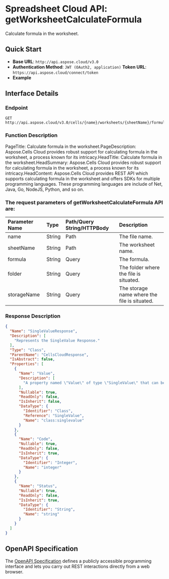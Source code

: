 # **Spreadsheet Cloud API: getWorksheetCalculateFormula**

Calculate formula in the worksheet. 


## **Quick Start**

- **Base URL**: `http://api.aspose.cloud/v3.0`
- **Authentication Method**: `JWT (OAuth2, application)`  **Token URL**: `https://api.aspose.cloud/connect/token`
- **Example** 

## **Interface Details**

### **Endpoint** 

```
GET http://api.aspose.cloud/v3.0/cells/{name}/worksheets/{sheetName}/formulaResult
```
### **Function Description**
PageTitle: Calculate formula in the worksheet.PageDescription: Aspose.Cells Cloud provides robust support for calculating formula in the worksheet, a process known for its intricacy.HeadTitle: Calculate formula in the worksheet.HeadSummary: Aspose.Cells Cloud provides robust support for calculating formula in the worksheet, a process known for its intricacy.HeadContent: Aspose.Cells Cloud provides REST API which supports calculating formula in the worksheet and offers SDKs for multiple programming languages. These programming languages are include of Net, Java, Go, NodeJS, Python, and so on.

### The request parameters of **getWorksheetCalculateFormula** API are: 

| Parameter Name | Type | Path/Query String/HTTPBody | Description | 
| :- | :- | :- |:- | 
|name|String|Path|The file name.|
|sheetName|String|Path|The worksheet name.|
|formula|String|Query|The formula.|
|folder|String|Query|The folder where the file is situated.|
|storageName|String|Query|The storage name where the file is situated.|

### **Response Description**
```json
{
  "Name": "SingleValueResponse",
  "Description": [
    "Represents the SingleValue Response."
  ],
  "Type": "Class",
  "ParentName": "CellsCloudResponse",
  "IsAbstract": false,
  "Properties": [
    {
      "Name": "Value",
      "Description": [
        "A property named \"Value\" of type \"SingleValue\" that can be accessed and modified is declared in the class."
      ],
      "Nullable": true,
      "ReadOnly": false,
      "IsInherit": false,
      "DataType": {
        "Identifier": "Class",
        "Reference": "SingleValue",
        "Name": "class:singlevalue"
      }
    },
    {
      "Name": "Code",
      "Nullable": true,
      "ReadOnly": false,
      "IsInherit": true,
      "DataType": {
        "Identifier": "Integer",
        "Name": "integer"
      }
    },
    {
      "Name": "Status",
      "Nullable": true,
      "ReadOnly": false,
      "IsInherit": true,
      "DataType": {
        "Identifier": "String",
        "Name": "string"
      }
    }
  ]
}
```


## OpenAPI Specification

The [OpenAPI Specification](https://reference.aspose.cloud/cells/#/WorksheetsController/GetWorksheetCalculateFormula) defines a publicly accessible programming interface and lets you carry out REST interactions directly from a web browser.
